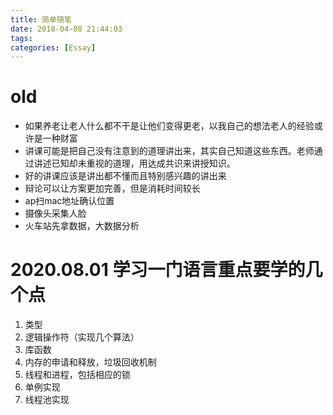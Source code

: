 ```yaml
---
title: 简单随笔
date: 2018-04-08 21:44:03
tags:
categories: [Essay]
---
```


# old

- 如果养老让老人什么都不干是让他们变得更老，以我自己的想法老人的经验或许是一种财富
- 讲课可能是把自己没有注意到的道理讲出来，其实自己知道这些东西。老师通过讲述已知却未重视的道理，用达成共识来讲授知识。
- 好的讲课应该是讲出都不懂而且特别感兴趣的讲出来
- 辩论可以让方案更加完善，但是消耗时间较长
- ap扫mac地址确认位置
- 摄像头采集人脸
- 火车站先拿数据，大数据分析

# 2020.08.01 学习一门语言重点要学的几个点

1. 类型
2. 逻辑操作符（实现几个算法）
3. 库函数
4. 内存的申请和释放，垃圾回收机制
5. 线程和进程，包括相应的锁
6. 单例实现
7. 线程池实现
